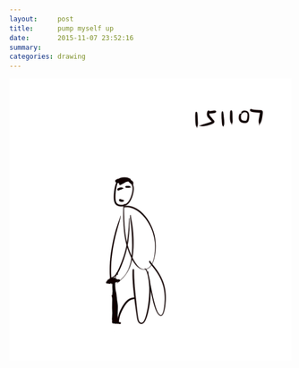 ```yaml
---
layout:     post
title:      pump myself up
date:       2015-11-07 23:52:16
summary:    
categories: drawing
---
```

![pump myself up](/images/blog/pump-myself-up.png "but I am covered with loopholes.")
